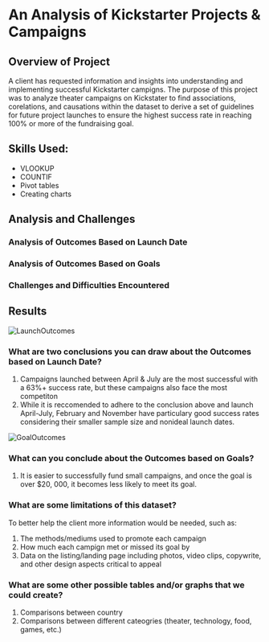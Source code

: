 # An Analysis of Kickstarter Projects & Campaigns

## Overview of Project
A client has requested information and insights into understanding and implementing successful Kickstarter campigns. The purpose of this project was to analyze theater campaigns on Kickstater to find associations, corelations, and causations within the dataset to derive a set of guidelines for future project launches to ensure the highest success rate in reaching 100% or more of the fundraising goal.

## Skills Used:
- VLOOKUP
- COUNTIF
- Pivot tables 
- Creating charts

## Analysis and Challenges

### Analysis of Outcomes Based on Launch Date

### Analysis of Outcomes Based on Goals

### Challenges and Difficulties Encountered

## Results
![LaunchOutcomes](https://user-images.githubusercontent.com/100488626/171944434-a5f2c330-db51-41bd-9a3d-8cc729a4c12d.png)
### What are two conclusions you can draw about the Outcomes based on Launch Date?
1. Campaigns launched between April & July are the most successful with a 63%+ success rate, but these campaigns also face the most competiton
2. While it is reccomended to adhere to the conclusion above and launch April-July, February and November have particulary good success rates considering their smaller sample size and nonideal launch dates.

![GoalOutcomes](https://user-images.githubusercontent.com/100488626/171944130-fc476381-7c59-4cb5-a3c9-2f91c979755f.png)
### What can you conclude about the Outcomes based on Goals?
1. It is easier to successfully fund small campaigns, and once the goal is over $20, 000, it becomes less likely to meet its goal.

### What are some limitations of this dataset?
To better help the client more information would be needed, such as:
1. The methods/mediums used to promote each campaign 
2. How much each campign met or missed its goal by
3. Data on the listing/landing page including photos, video clips, copywrite, and other design aspects critical to appeal

### What are some other possible tables and/or graphs that we could create?
1. Comparisons between country
2. Comparisons between different cateogries (theater, technology, food, games, etc.)
